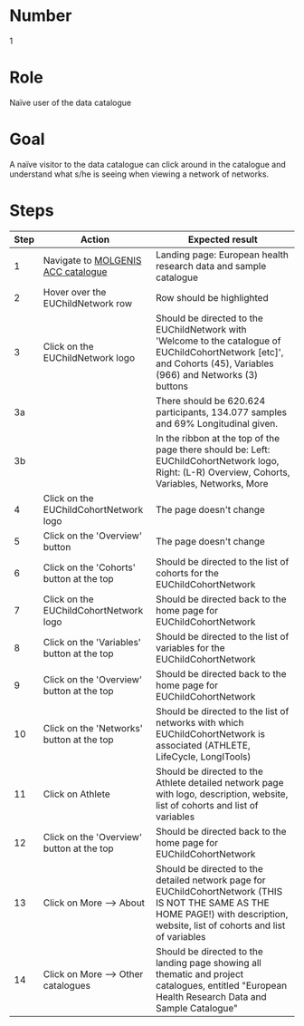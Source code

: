 # Number
1

# Role
Naïve user of the data catalogue

# Goal
A naïve visitor to the data catalogue can click around in the catalogue and understand what s/he is seeing when viewing a network of networks.

# Steps
| Step | Action | Expected result |
| -----| -------| ----------------|
| 1 | Navigate to [MOLGENIS ACC catalogue](https://data-catalogue-acc.molgeniscloud.org/catalogue/ssr-catalogue) | Landing page: European health research data and sample catalogue|
| 2 | Hover over the EUChildNetwork row | Row should be highlighted |
| 3 | Click on the EUChildNetwork logo | Should be directed to the EUChildNetwork with 'Welcome to the catalogue of EUChildCohortNetwork [etc]', and Cohorts (45), Variables (966) and Networks (3) buttons |
| 3a| | There should be 620.624 participants, 134.077 samples and 69% Longitudinal given.
|3b| | In the ribbon at the top of the page there should be: Left: EUChildCohortNetwork logo, Right: (L-R) Overview, Cohorts, Variables, Networks, More
| 4 | Click on the EUChildCohortNetwork logo | The page doesn't change
| 5| Click on the 'Overview' button| The page doesn't change
| 6| Click on the 'Cohorts' button at the top | Should be directed to the list of cohorts for the EUChildCohortNetwork
| 7 | Click on the EUChildCohortNetwork logo | Should be directed back to the home page for EUChildCohortNetwork
| 8 | Click on the 'Variables' button at the top |  Should be directed to the list of variables for the EUChildCohortNetwork
| 9| Click on the 'Overview' button at the top |Should be directed back to the home page for EUChildCohortNetwork
| 10| Click on the 'Networks' button at the top | Should be directed to the list of networks with which EUChildCohortNetwork is associated (ATHLETE, LifeCycle, LongITools)
|11|  Click on Athlete | Should be directed to the Athlete detailed network page with logo, description, website, list of cohorts and list of variables
|12| Click on the 'Overview' button at the top |Should be directed back to the home page for EUChildCohortNetwork
|13|Click on More --> About | Should be directed to the detailed network page for EUChildCohortNetwork (THIS IS NOT THE SAME AS THE HOME PAGE!) with description, website, list of cohorts and list of variables
|14| Click on More --> Other catalogues | Should be directed to the landing page showing all thematic and project catalogues, entitled "European Health Research Data and Sample Catalogue"
